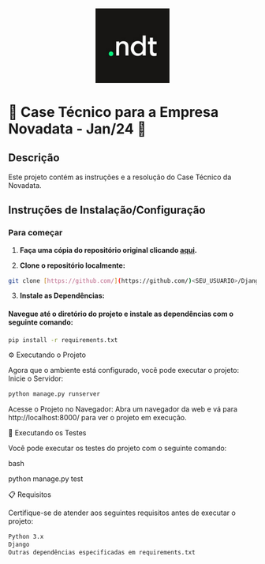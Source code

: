 <p align="center">
  <br>
  <img alt="Logo da Novadata" width="150" src="novadata.png"/>
  <br>
</p>

# 🚀 Case Técnico para a Empresa Novadata - Jan/24 🚀


## Descrição

Este projeto contém as instruções e a resolução do Case Técnico da Novadata.

## Instruções de Instalação/Configuração

### Para começar

1. **Faça uma cópia do repositório original clicando [aqui](https://github.com/IsisAraujo/DjangoBlog_Novadata_CaseSolution/generate).**

2. **Clone o repositório localmente:**

```bash
git clone [https://github.com/](https://github.com/)<SEU_USUARIO>/DjangoBlog_Novadata_CaseSolution.git
```
3. **Instale as Dependências:**

#### Navegue até o diretório do projeto e instale as dependências com o seguinte comando:

```bash
pip install -r requirements.txt
```

⚙️ Executando o Projeto

Agora que o ambiente está configurado, você pode executar o projeto:
Inicie o Servidor:

```bash
python manage.py runserver
```
Acesse o Projeto no Navegador:
Abra um navegador da web e vá para http://localhost:8000/ para ver o projeto em execução.

🧪 Executando os Testes

Você pode executar os testes do projeto com o seguinte comando:

bash

python manage.py test

📋 Requisitos

Certifique-se de atender aos seguintes requisitos antes de executar o projeto:

    Python 3.x
    Django
    Outras dependências especificadas em requirements.txt